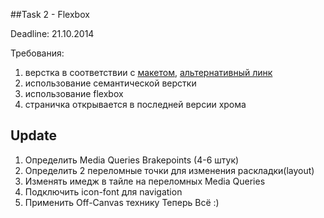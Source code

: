 ##Task 2 - Flexbox

Deadline: 21.10.2014

Требования:

1. верстка в соответствии с [макетом](http://sho.io/Layout?full#3), [альтернативный линк](http://rolling-scopes.github.io/front-end-course/tasks/task2.png)
2. использование семантической верстки
3. использование flexbox
4. страничка открывается в последней версии хрома

## Update
1. Определить Media Queries Brakepoints (4-6 штук)
2. Определить 2 переломные точки для изменения раскладки(layout)
3. Изменять имедж в тайле на переломных Media Queries
4. Подключить icon-font для navigation
5. Применить Off-Canvas технику
Теперь Всё :)